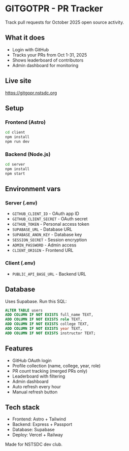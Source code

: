 # GITGOTPR - PR Tracker

Track pull requests for October 2025 open source activity.

## What it does

- Login with GitHub
- Tracks your PRs from Oct 1-31, 2025
- Shows leaderboard of contributors
- Admin dashboard for monitoring

## Live site

https://gitgopr.nstsdc.org

## Setup

### Frontend (Astro)
```bash
cd client
npm install
npm run dev
```

### Backend (Node.js)
```bash
cd server  
npm install
npm start
```

## Environment vars

### Server (.env)
- `GITHUB_CLIENT_ID` - OAuth app ID
- `GITHUB_CLIENT_SECRET` - OAuth secret  
- `GITHUB_TOKEN` - Personal access token
- `SUPABASE_URL` - Database URL
- `SUPABASE_ANON_KEY` - Database key
- `SESSION_SECRET` - Session encryption
- `ADMIN_PASSWORD` - Admin access
- `CLIENT_ORIGIN` - Frontend URL

### Client (.env)  
- `PUBLIC_API_BASE_URL` - Backend URL

## Database

Uses Supabase. Run this SQL:

```sql
ALTER TABLE users 
ADD COLUMN IF NOT EXISTS full_name TEXT,
ADD COLUMN IF NOT EXISTS role TEXT,
ADD COLUMN IF NOT EXISTS college TEXT,
ADD COLUMN IF NOT EXISTS year TEXT,
ADD COLUMN IF NOT EXISTS instructor TEXT;
```

## Features

- GitHub OAuth login
- Profile collection (name, college, year, role)
- PR count tracking (merged PRs only)
- Leaderboard with filtering
- Admin dashboard
- Auto refresh every hour
- Manual refresh button

## Tech stack

- Frontend: Astro + Tailwind
- Backend: Express + Passport
- Database: Supabase
- Deploy: Vercel + Railway

Made for NSTSDC dev club.